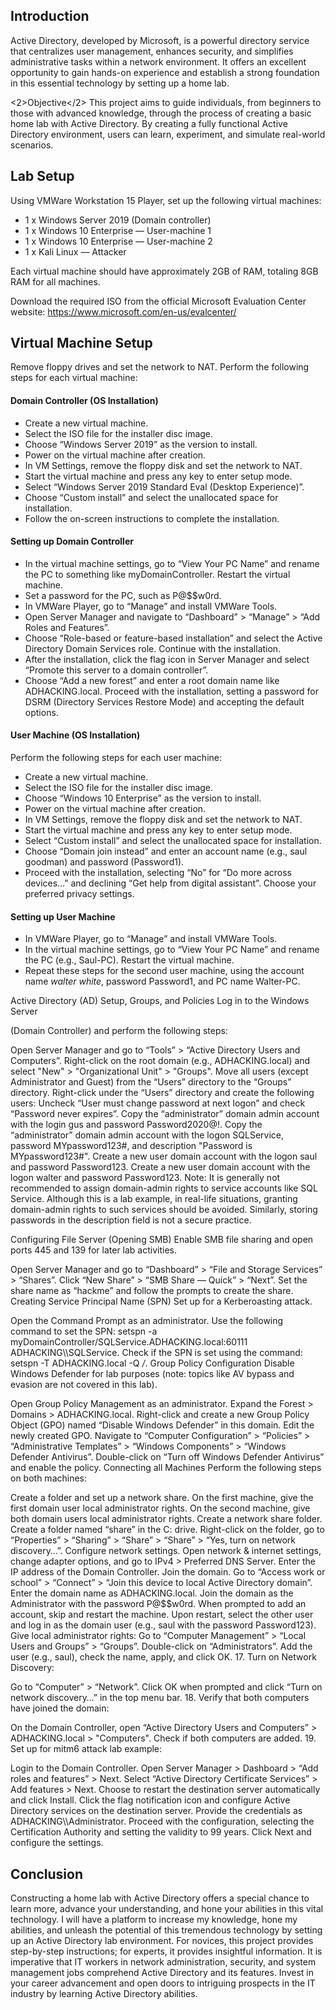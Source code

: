 <h2>Introduction</h2>
Active Directory, developed by Microsoft, is a powerful directory service that centralizes user management, enhances security, and simplifies administrative tasks within a network environment. It offers an excellent opportunity to gain hands-on experience and establish a strong foundation in this essential technology by setting up a home lab.

<2>Objective</2>
This project aims to guide individuals, from beginners to those with advanced knowledge, through the process of creating a basic home lab with Active Directory. By creating a fully functional Active Directory environment, users can learn, experiment, and simulate real-world scenarios.

<h2>Lab Setup</h2>
Using VMWare Workstation 15 Player, set up the following virtual machines:

- 1 x Windows Server 2019 (Domain controller)
- 1 x Windows 10 Enterprise — User-machine 1
- 1 x Windows 10 Enterprise — User-machine 2
- 1 x Kali Linux — Attacker

Each virtual machine should have approximately 2GB of RAM, totaling 8GB RAM for all machines.

Download the required ISO from the official Microsoft Evaluation Center website: https://www.microsoft.com/en-us/evalcenter/

<h2>Virtual Machine Setup</h2>
Remove floppy drives and set the network to NAT. Perform the following steps for each virtual machine:

<h4>Domain Controller (OS Installation)</h4>

- Create a new virtual machine.
- Select the ISO file for the installer disc image.
- Choose “Windows Server 2019” as the version to install.
- Power on the virtual machine after creation.
- In VM Settings, remove the floppy disk and set the network to NAT.
- Start the virtual machine and press any key to enter setup mode.
- Select “Windows Server 2019 Standard Eval (Desktop Experience)”.
- Choose “Custom install” and select the unallocated space for installation.
- Follow the on-screen instructions to complete the installation.

<h4>Setting up Domain Controller</h4>

- In the virtual machine settings, go to “View Your PC Name” and rename the PC to something like myDomainController. Restart the virtual machine.
- Set a password for the PC, such as P@$$w0rd.
- In VMWare Player, go to “Manage” and install VMWare Tools.
- Open Server Manager and navigate to “Dashboard” > “Manage” > “Add Roles and Features”.
- Choose “Role-based or feature-based installation” and select the Active Directory Domain Services role. Continue with the installation.
- After the installation, click the flag icon in Server Manager and select “Promote this server to a domain controller”.
- Choose “Add a new forest” and enter a root domain name like ADHACKING.local. Proceed with the installation, setting a password for DSRM (Directory Services Restore Mode) and accepting the default options.

<h4>User Machine (OS Installation)</h4>

Perform the following steps for each user machine:

- Create a new virtual machine.
- Select the ISO file for the installer disc image.
- Choose “Windows 10 Enterprise” as the version to install.
- Power on the virtual machine after creation.
- In VM Settings, remove the floppy disk and set the network to NAT.
- Start the virtual machine and press any key to enter setup mode.
- Select “Custom install” and select the unallocated space for installation.
- Choose “Domain join instead” and enter an account name (e.g., saul goodman) and password (Password1).
- Proceed with the installation, selecting “No” for “Do more across devices…” and declining “Get help from digital assistant”. Choose your preferred privacy settings.

<h4>Setting up User Machine</h4>

- In VMWare Player, go to “Manage” and install VMWare Tools.
- In the virtual machine settings, go to “View Your PC Name” and rename the PC (e.g., Saul-PC). Restart the virtual machine.
- Repeat these steps for the second user machine, using the account name <i>walter white</i>, password Password1, and PC name Walter-PC.

Active Directory (AD) Setup, Groups, and Policies
Log in to the Windows Server

(Domain Controller) and perform the following steps:

Open Server Manager and go to “Tools” > “Active Directory Users and Computers”.
Right-click on the root domain (e.g., ADHACKING.local) and select "New" > "Organizational Unit" > "Groups".
Move all users (except Administrator and Guest) from the “Users” directory to the “Groups” directory.
Right-click under the “Users” directory and create the following users:
Uncheck “User must change password at next logon” and check “Password never expires”.
Copy the “administrator” domain admin account with the login gus and password Password2020@!.
Copy the “administrator” domain admin account with the logon SQLService, password MYpassword123#, and description "Password is MYpassword123#".
Create a new user domain account with the logon saul and password Password123.
Create a new user domain account with the logon walter and password Password123.
Note: It is generally not recommended to assign domain-admin rights to service accounts like SQL Service. Although this is a lab example, in real-life situations, granting domain-admin rights to such services should be avoided. Similarly, storing passwords in the description field is not a secure practice.

Configuring File Server (Opening SMB)
Enable SMB file sharing and open ports 445 and 139 for later lab activities.

Open Server Manager and go to “Dashboard” > “File and Storage Services” > “Shares”.
Click “New Share” > “SMB Share — Quick” > “Next”.
Set the share name as “hackme” and follow the prompts to create the share.
Creating Service Principal Name (SPN)
Set up for a Kerberoasting attack.

Open the Command Prompt as an administrator.
Use the following command to set the SPN: setspn -a myDomainController/SQLService.ADHACKING.local:60111 ADHACKING\\\\SQLService.
Check if the SPN is set using the command: setspn -T ADHACKING.local -Q */*.
Group Policy Configuration
Disable Windows Defender for lab purposes (note: topics like AV bypass and evasion are not covered in this lab).

Open Group Policy Management as an administrator.
Expand the Forest > Domains > ADHACKING.local.
Right-click and create a new Group Policy Object (GPO) named “Disable Windows Defender” in this domain.
Edit the newly created GPO.
Navigate to “Computer Configuration” > “Policies” > “Administrative Templates” > “Windows Components” > “Windows Defender Antivirus”.
Double-click on “Turn off Windows Defender Antivirus” and enable the policy.
Connecting all Machines
Perform the following steps on both machines:

Create a folder and set up a network share.
On the first machine, give the first domain user local administrator rights.
On the second machine, give both domain users local administrator rights.
Create a network share folder.
Create a folder named “share” in the C: drive.
Right-click on the folder, go to “Properties” > “Sharing” > “Share” > “Share” > “Yes, turn on network discovery…”.
Configure network settings.
Open network & internet settings, change adapter options, and go to IPv4 > Preferred DNS Server.
Enter the IP address of the Domain Controller.
Join the domain.
Go to “Access work or school” > “Connect” > “Join this device to local Active Directory domain”.
Enter the domain name as ADHACKING.local.
Join the domain as the Administrator with the password P@$$w0rd.
When prompted to add an account, skip and restart the machine.
Upon restart, select the other user and log in as the domain user (e.g., saul with the password Password123).
Give local administrator rights:
Go to “Computer Management” > “Local Users and Groups” > “Groups”.
Double-click on “Administrators”.
Add the user (e.g., saul), check the name, apply, and click OK.
17. Turn on Network Discovery:

Go to “Computer” > “Network”.
Click OK when prompted and click “Turn on network discovery…” in the top menu bar.
18. Verify that both computers have joined the domain:

On the Domain Controller, open “Active Directory Users and Computers” > ADHACKING.local > "Computers".
Check if both computers are added.
19. Set up for mitm6 attack lab example:

Login to the Domain Controller.
Open Server Manager > Dashboard > “Add roles and features” > Next.
Select “Active Directory Certificate Services” > Add features > Next.
Choose to restart the destination server automatically and click Install.
Click the flag notification icon and configure Active Directory services on the destination server.
Provide the credentials as ADHACKING\\\\Administrator.
Proceed with the configuration, selecting the Certification Authority and setting the validity to 99 years. Click Next and configure the settings.


<h2>Conclusion</h2>
Constructing a home lab with Active Directory offers a special chance to learn more, advance your understanding, and hone your abilities in this vital technology. I will have a platform to increase my knowledge, hone my abilities, and unleash the potential of this tremendous technology by setting up an Active Directory lab environment. For novices, this project provides step-by-step instructions; for experts, it provides insightful information. It is imperative that IT workers in network administration, security, and system management jobs comprehend Active Directory and its features. Invest in your career advancement and open doors to intriguing prospects in the IT industry by learning Active Directory abilities.
